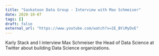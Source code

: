 ```yaml
---
title: "Saskatoon Data Group - Interview with Max Schmeiser"
date: 2020-10-07
tags: []
draft: false
external_url: "https://www.youtube.com/watch?v=2E_BYiMyDxE"
---
```

Karly Stack and I interview Max Schmeiser the Head of Data Science at Twitter about building Data Science organizations.
